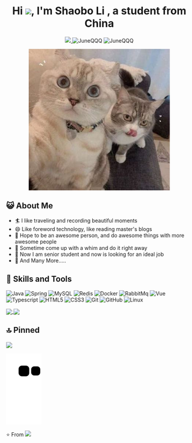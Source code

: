 <h1 align="center">Hi <img src="https://raw.githubusercontent.com/iampavangandhi/iampavangandhi/master/gifs/Hi.gif" width="30px">, I'm Shaobo Li , a student from China</h1>
 <p align="center">
   <a href="https://space.bilibili.com/432154182?spm_id_from=333.1007.0.0">
    <img src="https://img.shields.io/badge/bilibili-伊闪伊-blue">
  </a>
    <img src="https://img.shields.io/badge/email-1243134432@qq.com-blue" alt="JuneQQQ"/>
    <img src="https://komarev.com/ghpvc/?username=JuneQQQ" alt="JuneQQQ" />
</p>
<p align="center">
<img src="assets/OIP-C%20(1).jpeg" alt="OIP-C (1)" align="center"  />
</p>

## 😺 About Me

- 🏄‍ I like traveling and recording beautiful moments
- 😄 Like foreword technology, like reading master's blogs
- 🌟 Hope to be an awesome person, and do awesome things with more awesome people 
- 🌱 Sometime come up with a whim and do it right away
- 🥹 Now I am senior student and now is looking for an ideal job
- 👯 And Many More.....

## 🔨 Skills and  Tools

![Java](https://img.shields.io/badge/-Java-black?style=flat-square&logo=java)
![Spring](https://img.shields.io/badge/-Spring-black?style=flat-square&logo=spring)
![MySQL](https://img.shields.io/badge/-MySQL-black?style=flat-square&logo=mysql)
![Redis](https://img.shields.io/badge/-Redis-black?style=flat-square&logo=redis)
![Docker](https://img.shields.io/badge/-Docker-black?style=flat-square&logo=docker)
![RabbitMq](https://img.shields.io/badge/-RabbitMQ-black?style=flat-square&logo=rabbitmq)
![Vue](https://img.shields.io/badge/-Vue-black?style=flat-square&logo=vue)
![Typescript](https://img.shields.io/badge/-Typescript-black?style=flat-square&logo=typescript)
![HTML5](https://img.shields.io/badge/-HTML5-black?style=flat-square&logo=html5&logoColor=white)
![CSS3](https://img.shields.io/badge/-CSS3-black?style=flat-square&logo=css3)
![Git](https://img.shields.io/badge/-Git-black?style=flat-square&logo=git)
![GitHub](https://img.shields.io/badge/-GitHub-black?style=flat-square&logo=github)
![Linux](https://img.shields.io/badge/-Linux-black?style=flat-square&logo=linux)


[comment]: <> (dark, radical, merko, gruvbox, tokyonight, onedark, cobalt, synthwave, highcontrast, dracula)

<a href="https://github.com/JuneQQQ">
  <img align="center" src="https://github-readme-stats.vercel.app/api?username=JuneQQQ&show_icons=true&theme=onedark" style="object-fit: fill;width: auto;height:210px"  />
</a>
<a href="https://github.com/JuneQQQ">
  <img align="center" src="https://github-readme-stats.vercel.app/api/top-langs/?username=JuneQQQ&layout=compact&theme=onedark" style="object-fit: fill;width: auto;height:210px" />
</a>


## 🔝 Pinned
<a href="https://github.com/JuneQQQ/vue-shopping">
  <img align="center" src="https://github-readme-stats.vercel.app/api/pin/?username=JuneQQQ&repo=vue-shopping" />
</a>

[comment]: <> (<a href="https://github.com/JuneQQQ/vue-project">)

[comment]: <> (  <img align="center" src="https://github-readme-stats.vercel.app/api/pin/?username=JuneQQQ&repo=vue-project" />)

[comment]: <> (</a>)


![111](https://raw.githubusercontent.com/younger-1/younger-1/output/github-contribution-grid-snake.svg)

⭐️ From <a href="https://github.com/JuneQQQ">
<img src="https://img.shields.io/badge/github-JuneQQQ-blue">
</a>
